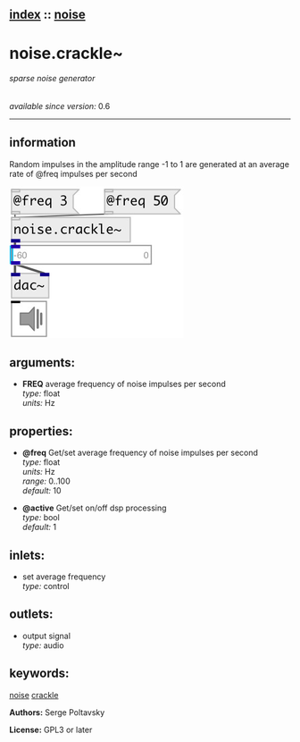 [index](index.html) :: [noise](category_noise.html)
---

# noise.crackle~

###### sparse noise generator

*available since version:* 0.6

---


## information
Random impulses in the amplitude range -1 to 1 are generated at an average rate of @freq impulses per second


[![example](../examples/img/noise.crackle~.jpg)](../examples/pd/noise.crackle~.pd)



## arguments:

* **FREQ**
average frequency of noise impulses per second<br>
_type:_ float<br>
_units:_ Hz<br>





## properties:

* **@freq** 
Get/set average frequency of noise impulses per second<br>
_type:_ float<br>
_units:_ Hz<br>
_range:_ 0..100<br>
_default:_ 10<br>

* **@active** 
Get/set on/off dsp processing<br>
_type:_ bool<br>
_default:_ 1<br>



## inlets:

* set average frequency<br>
_type:_ control



## outlets:

* output signal<br>
_type:_ audio



## keywords:

[noise](keywords/noise.html)
[crackle](keywords/crackle.html)






**Authors:** Serge Poltavsky




**License:** GPL3 or later





